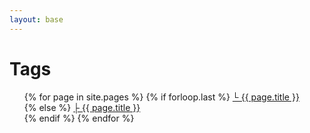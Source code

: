 ```yaml
---
layout: base
---
```


# Tags

<ul>
{% for page in site.pages %}
  {% if forloop.last %}
    <a href="{{ site.baseurl }}/{{ page.url }}">└ {{ page.title }}</a><br>
  {% else %}
    <a href="{{ site.baseurl }}/{{ page.url }}">├ {{ page.title }}</a><br>
  {% endif %}
{% endfor %}
</ul>
